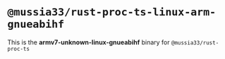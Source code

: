 # `@mussia33/rust-proc-ts-linux-arm-gnueabihf`

This is the **armv7-unknown-linux-gnueabihf** binary for `@mussia33/rust-proc-ts`
